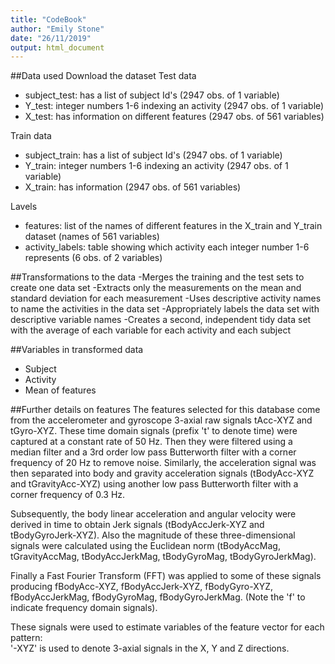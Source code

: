 ```yaml
---
title: "CodeBook"
author: "Emily Stone"
date: "26/11/2019"
output: html_document
---
```


##Data used
Download the dataset
Test data
- subject_test: has a list of subject Id's (2947 obs. of  1 variable)
- Y_test: integer numbers 1-6 indexing an activity (2947 obs. of  1 variable)
- X_test: has information on different features (2947 obs. of  561 variables)

Train data
- subject_train: has a list of subject Id's (2947 obs. of  1 variable)
- Y_train: integer numbers 1-6 indexing an activity (2947 obs. of  1 variable)
- X_train: has information (2947 obs. of  561 variables)

Lavels
- features: list of the names of different features in the X_train and Y_train dataset (names of 561 variables)
- activity_labels: table showing which activity each integer number 1-6 represents (6 obs. of 2 variables)

##Transformations to the data
-Merges the training and the test sets to create one data set
-Extracts only the measurements on the mean and standard deviation for each measurement
-Uses descriptive activity names to name the activities in the data set
-Appropriately labels the data set with descriptive variable names
-Creates a second, independent tidy data set with the average of each variable for each activity and each subject

##Variables in transformed data
- Subject
- Activity
- Mean of features


##Further details on features
The features selected for this database come from the accelerometer and gyroscope 3-axial raw signals tAcc-XYZ and tGyro-XYZ. These time domain signals (prefix 't' to denote time) were captured at a constant rate of 50 Hz. Then they were filtered using a median filter and a 3rd order low pass Butterworth filter with a corner frequency of 20 Hz to remove noise. Similarly, the acceleration signal was then separated into body and gravity acceleration signals (tBodyAcc-XYZ and tGravityAcc-XYZ) using another low pass Butterworth filter with a corner frequency of 0.3 Hz. 

Subsequently, the body linear acceleration and angular velocity were derived in time to obtain Jerk signals (tBodyAccJerk-XYZ and tBodyGyroJerk-XYZ). Also the magnitude of these three-dimensional signals were calculated using the Euclidean norm (tBodyAccMag, tGravityAccMag, tBodyAccJerkMag, tBodyGyroMag, tBodyGyroJerkMag). 

Finally a Fast Fourier Transform (FFT) was applied to some of these signals producing fBodyAcc-XYZ, fBodyAccJerk-XYZ, fBodyGyro-XYZ, fBodyAccJerkMag, fBodyGyroMag, fBodyGyroJerkMag. (Note the 'f' to indicate frequency domain signals). 

These signals were used to estimate variables of the feature vector for each pattern:  
'-XYZ' is used to denote 3-axial signals in the X, Y and Z directions.


